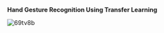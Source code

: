 **Hand Gesture Recognition Using Transfer Learning**

![69tv8b](https://user-images.githubusercontent.com/77996352/159892200-9acfb5f4-0029-47d2-959f-241fd8e295dd.gif)
